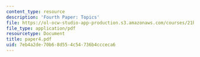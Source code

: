 ```yaml
---
content_type: resource
description: 'Fourth Paper: Topics'
file: https://ol-ocw-studio-app-production.s3.amazonaws.com/courses/21h-311-the-renaissance-1300-1600-fall-2004/7eb4a2de70b68d554c54736b4ccceca6_paper4.pdf
file_type: application/pdf
resourcetype: Document
title: paper4.pdf
uid: 7eb4a2de-70b6-8d55-4c54-736b4ccceca6
---
```

